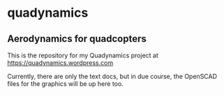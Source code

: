 # quadynamics
## Aerodynamics for quadcopters
This is the repository for my Quadynamics project at https://quadynamics.wordpress.com

Currently, there are only the text docs, but in due course, the OpenSCAD files for the graphics will be up here too.

